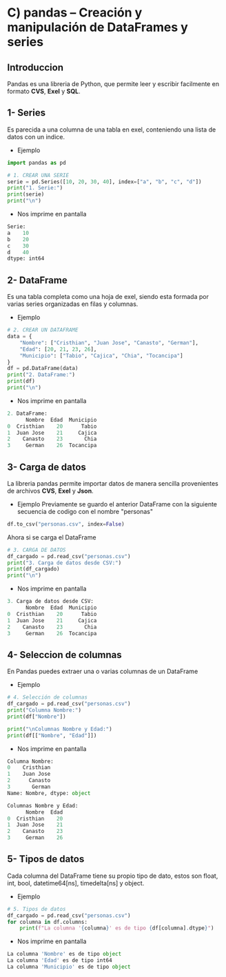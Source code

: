 # C) pandas – Creación y manipulación de DataFrames y series
## Introduccion
Pandas es una libreria de Python, que permite leer y escribir facilmente en formato **CVS**, **Exel** y **SQL**.
## 1- Series
Es parecida a una columna de una tabla en exel, conteniendo una lista de datos con un indice.
- Ejemplo
```python
import pandas as pd

# 1. CREAR UNA SERIE
serie = pd.Series([10, 20, 30, 40], index=["a", "b", "c", "d"])
print("1. Serie:")
print(serie)
print("\n")
```
- Nos imprime en pantalla
```python
Serie:
a    10
b    20
c    30
d    40
dtype: int64
```
## 2- DataFrame
Es una tabla completa como una hoja de exel, siendo esta formada por varias series organizadas en filas y columnas.
- Ejemplo
```python
# 2. CREAR UN DATAFRAME
data = {
    "Nombre": ["Cristhian", "Juan Jose", "Canasto", "German"],
    "Edad": [20, 21, 23, 26],
    "Municipio": ["Tabio", "Cajica", "Chia", "Tocancipa"]
}
df = pd.DataFrame(data)
print("2. DataFrame:")
print(df)
print("\n")
```
- Nos imprime en pantalla
```python
2. DataFrame:
      Nombre  Edad  Municipio
0  Cristhian    20      Tabio
1  Juan Jose    21     Cajica
2    Canasto    23       Chia
3     German    26  Tocancipa
```
## 3- Carga de datos
La libreria pandas permite importar datos de manera sencilla provenientes de archivos **CVS**, **Exel** y **Json**.
- Ejemplo
Previamente se guardo el anterior DataFrame con la siguiente secuencia de codigo con el nombre "personas"
```python
df.to_csv("personas.csv", index=False)
```
Ahora si se carga el DataFrame
```python
# 3. CARGA DE DATOS
df_cargado = pd.read_csv("personas.csv")
print("3. Carga de datos desde CSV:")
print(df_cargado)
print("\n")
```
- Nos imprime en pantalla
```python
3. Carga de datos desde CSV:
      Nombre  Edad  Municipio
0  Cristhian    20      Tabio
1  Juan Jose    21     Cajica
2    Canasto    23       Chia
3     German    26  Tocancipa
```
## 4- Seleccion de columnas 
En Pandas puedes extraer una o varias columnas de un DataFrame  
- Ejemplo
```python
# 4. Selección de columnas
df_cargado = pd.read_csv("personas.csv")
print("Columna Nombre:")
print(df["Nombre"])

print("\nColumnas Nombre y Edad:")
print(df[["Nombre", "Edad"]])
```
- Nos imprime en pantalla
```python
Columna Nombre:
0    Cristhian
1    Juan Jose
2      Canasto
3       German
Name: Nombre, dtype: object

Columnas Nombre y Edad:
      Nombre  Edad
0  Cristhian    20
1  Juan Jose    21
2    Canasto    23
3     German    26

```
## 5- Tipos de datos
Cada columna del DataFrame tiene su propio tipo de dato, estos son float, int, bool, datetime64[ns], timedelta[ns] y object.
-  Ejemplo
```python
# 5. Tipos de datos
df_cargado = pd.read_csv("personas.csv")
for columna in df.columns:
    print(f"La columna '{columna}' es de tipo {df[columna].dtype}")
```
- Nos imprime en pantalla
```python
La columna 'Nombre' es de tipo object
La columna 'Edad' es de tipo int64
La columna 'Municipio' es de tipo object
```